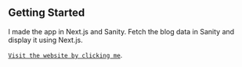 ## Getting Started

I made the app in Next.js and Sanity. Fetch the blog data in Sanity and display it using Next.js. 

[`Visit the website by clicking me`](https://dynamic-blog-red.vercel.app/).